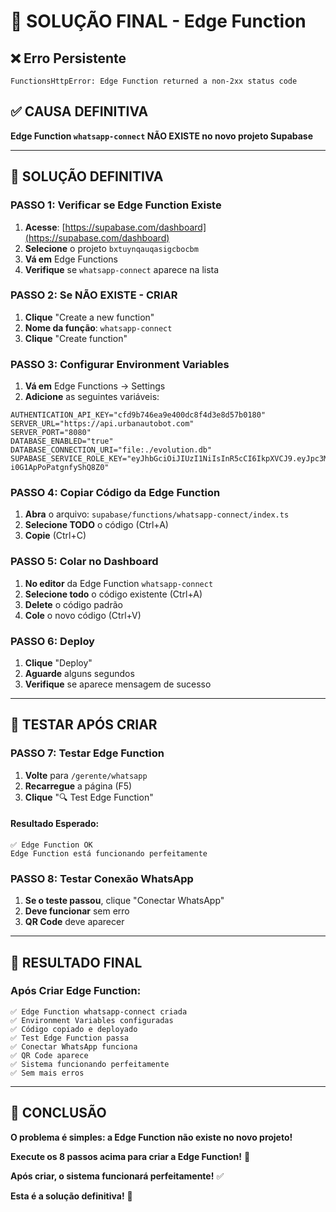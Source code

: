# 🚨 SOLUÇÃO FINAL - Edge Function

## ❌ Erro Persistente
```
FunctionsHttpError: Edge Function returned a non-2xx status code
```

## ✅ CAUSA DEFINITIVA
**Edge Function `whatsapp-connect` NÃO EXISTE no novo projeto Supabase**

---

## 🚀 SOLUÇÃO DEFINITIVA

### **PASSO 1: Verificar se Edge Function Existe**
1. **Acesse**: [https://supabase.com/dashboard](https://supabase.com/dashboard)
2. **Selecione** o projeto `bxtuynqauqasigcbocbm`
3. **Vá em** Edge Functions
4. **Verifique** se `whatsapp-connect` aparece na lista

### **PASSO 2: Se NÃO EXISTE - CRIAR**
1. **Clique** "Create a new function"
2. **Nome da função**: `whatsapp-connect`
3. **Clique** "Create function"

### **PASSO 3: Configurar Environment Variables**
1. **Vá em** Edge Functions → Settings
2. **Adicione** as seguintes variáveis:

```env
AUTHENTICATION_API_KEY="cfd9b746ea9e400dc8f4d3e8d57b0180"
SERVER_URL="https://api.urbanautobot.com"
SERVER_PORT="8080"
DATABASE_ENABLED="true"
DATABASE_CONNECTION_URI="file:./evolution.db"
SUPABASE_SERVICE_ROLE_KEY="eyJhbGciOiJIUzI1NiIsInR5cCI6IkpXVCJ9.eyJpc3MiOiJzdXBhYmFzZSIsInJlZiI6ImF4dHZuZ2Fvb2dxYWd3YWNqZWVrIiwicm9sZSI6InNlcnZpY2Vfcm9sZSIsImlhdCI6MTc1ODMwMzI1MywiZXhwIjoyMDczODc5MjUzfQ.NOtKmJIWXlPhEPPLIS_y9-i0G1ApPoPatgnfyShQ8Z0"
```

### **PASSO 4: Copiar Código da Edge Function**
1. **Abra** o arquivo: `supabase/functions/whatsapp-connect/index.ts`
2. **Selecione TODO** o código (Ctrl+A)
3. **Copie** (Ctrl+C)

### **PASSO 5: Colar no Dashboard**
1. **No editor** da Edge Function `whatsapp-connect`
2. **Selecione todo** o código existente (Ctrl+A)
3. **Delete** o código padrão
4. **Cole** o novo código (Ctrl+V)

### **PASSO 6: Deploy**
1. **Clique** "Deploy"
2. **Aguarde** alguns segundos
3. **Verifique** se aparece mensagem de sucesso

---

## 🧪 TESTAR APÓS CRIAR

### **PASSO 7: Testar Edge Function**
1. **Volte** para `/gerente/whatsapp`
2. **Recarregue** a página (F5)
3. **Clique** "🔍 Test Edge Function"

#### **Resultado Esperado:**
```
✅ Edge Function OK
Edge Function está funcionando perfeitamente
```

### **PASSO 8: Testar Conexão WhatsApp**
1. **Se o teste passou**, clique "Conectar WhatsApp"
2. **Deve funcionar** sem erro
3. **QR Code** deve aparecer

---

## 🎯 RESULTADO FINAL

### **Após Criar Edge Function:**
```
✅ Edge Function whatsapp-connect criada
✅ Environment Variables configuradas
✅ Código copiado e deployado
✅ Test Edge Function passa
✅ Conectar WhatsApp funciona
✅ QR Code aparece
✅ Sistema funcionando perfeitamente
✅ Sem mais erros
```

---

## 🎉 CONCLUSÃO

**O problema é simples: a Edge Function não existe no novo projeto!**

**Execute os 8 passos acima para criar a Edge Function!** 🚀

**Após criar, o sistema funcionará perfeitamente!** ✅

**Esta é a solução definitiva!** 🎯





